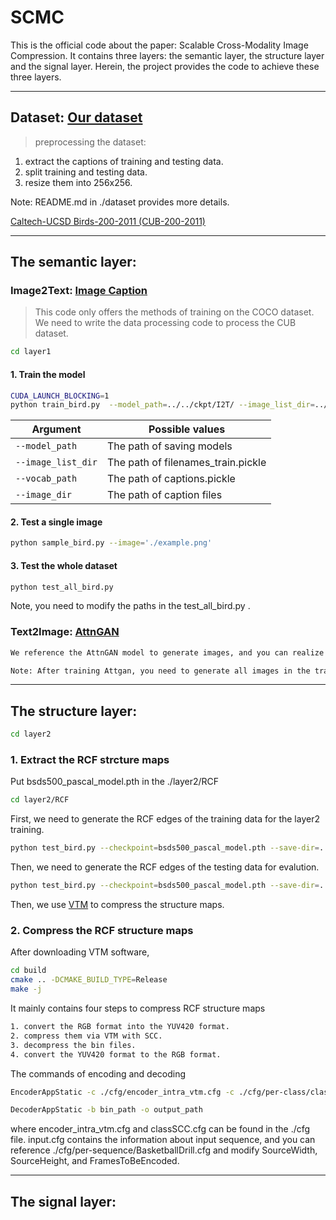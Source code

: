 # SCMC
This is the official code about the paper: Scalable Cross-Modality Image Compression.
It contains three layers: the semantic layer, the structure layer and the signal layer.
Herein, the project provides the code to achieve these three layers.

---

## Dataset: [Our dataset](https://portland-my.sharepoint.com/:u:/g/personal/pinzhang6-c_my_cityu_edu_hk/EfV7G84rYXhHtTXKkZsY_vQBzfeqrInjtlX0Q5N_3Um5Jw?e=z4fHbZ)

> preprocessing the dataset: 
1. extract the captions of training and testing data.
2. split training and testing data.
3. resize them into 256x256.
   
Note:  README.md in ./dataset provides more details.

[Caltech-UCSD Birds-200-2011 (CUB-200-2011)](http://www.vision.caltech.edu/datasets/cub_200_2011/) 

---

## The semantic layer:
### Image2Text: [Image Caption](https://github.com/yunjey/pytorch-tutorial/tree/master/tutorials/03-advanced/image_captioning)
> This code only offers the methods of training on the COCO dataset.
> We need to write the data processing code to process the CUB dataset.

```bash
cd layer1
```

#### 1. Train the model

```bash
CUDA_LAUNCH_BLOCKING=1 
python train_bird.py  --model_path=../../ckpt/I2T/ --image_list_dir=../../dataset/CUB_200_2011/filenames_train.pickle --vocab_path=../../dataset/CUB_200_2011/captions.pickle --image_dir=../../dataset/CUB_200_2011/train_image_resize/ --caption_path=../../dataset/CUB_200_2011/text/
```


| Argument | Possible values |
|------|------|
| `--model_path` | The path of saving models|
| `--image_list_dir` | The path of filenames_train.pickle |
| `--vocab_path` | The path of captions.pickle |
| `--image_dir` | The path of caption files |

#### 2. Test a single image 

```bash
python sample_bird.py --image='./example.png'
```

#### 3. Test the whole dataset
```bash
python test_all_bird.py 
```
Note, you need to modify the paths in the test_all_bird.py .


### Text2Image: [AttnGAN](https://github.com/taoxugit/AttnGAN)
```bash
We reference the AttnGAN model to generate images, and you can realize it following the "README.md" file provided via AttnGAN.

Note: After training Attgan, you need to generate all images in the training dataset, because the second layer is based on the results of the first layer.
```

---

## The structure layer:
```bash
cd layer2
```

### 1. Extract the RCF strcture maps

Put bsds500_pascal_model.pth in the ./layer2/RCF
```bash
cd layer2/RCF
```

First, we need to generate the RCF edges of the training data for the layer2 training.
```bash
python test_bird.py --checkpoint=bsds500_pascal_model.pth --save-dir=../../results/layer2/RCF_train/ --dataset=../../dataset/CUB_200_2011/train_image_resize/
```

Then, we need to generate the RCF edges of the testing data for evalution.
```bash
python test_bird.py --checkpoint=bsds500_pascal_model.pth --save-dir=../../results/layer2/RCF_test/ --dataset=../../dataset/CUB_200_2011/test_image_resize/
```

Then, we use [VTM](https://vcgit.hhi.fraunhofer.de/jvet/VVCSoftware_VTM/-/tree/VTM-15.2) to compress the structure maps.

### 2. Compress the RCF structure maps
After downloading VTM software, 

```bash
cd build
cmake .. -DCMAKE_BUILD_TYPE=Release
make -j
```
It mainly contains four steps to compress RCF structure maps
```bash
1. convert the RGB format into the YUV420 format.
2. compress them via VTM with SCC.
3. decompress the bin files.
4. convert the YUV420 format to the RGB format.
```

The commands of encoding and decoding
```bash
EncoderAppStatic -c ./cfg/encoder_intra_vtm.cfg -c ./cfg/per-class/classSCC.cfg -c input.cfg -i input_path -b bin_path -q qp
```
```bash
DecoderAppStatic -b bin_path -o output_path
```

where encoder_intra_vtm.cfg and classSCC.cfg can be found in the ./cfg file. input.cfg contains the information about input sequence, and you can reference ./cfg/per-sequence/BasketballDrill.cfg and modify SourceWidth, SourceHeight, and FramesToBeEncoded.

---

## The signal layer:
